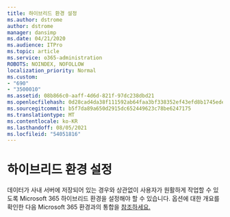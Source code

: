 ```yaml
---
title: 하이브리드 환경 설정
ms.author: dstrome
author: dstrome
manager: dansimp
ms.date: 04/21/2020
ms.audience: ITPro
ms.topic: article
ms.service: o365-administration
ROBOTS: NOINDEX, NOFOLLOW
localization_priority: Normal
ms.custom:
- "690"
- "3500010"
ms.assetid: 08b866c0-aaff-4d6d-821f-97dc238dbd21
ms.openlocfilehash: 0d28cad4da38f111592ab64faa3bf338352ef43efd8b1745ede3498efffb9a4f
ms.sourcegitcommit: b5f7da89a650d2915dc652449623c78be6247175
ms.translationtype: MT
ms.contentlocale: ko-KR
ms.lasthandoff: 08/05/2021
ms.locfileid: "54051816"
---
```

# <a name="setting-up-a-hybrid-environment"></a>하이브리드 환경 설정

데이터가 사내 서버에 저장되어 있는 경우와 상관없이 사용자가 원활하게 작업할 수 있도록 Microsoft 365 하이브리드 환경을 설정해야 할 수 있습니다. 옵션에 대한 개요를 확인한 다음 Microsoft 365 환경과의 통합을 [참조하세요.](https://docs.microsoft.com/office365/enterprise/office-365-integration)
  